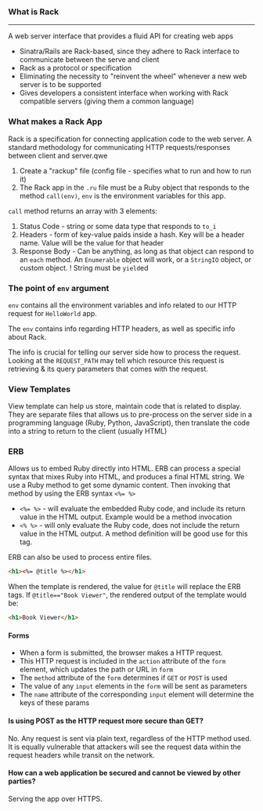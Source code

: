 ### What is Rack
_____________
A web server interface that provides a fluid API for creating web apps
- Sinatra/Rails are Rack-based, since they adhere to Rack interface to communicate between the serve and client
- Rack as a protocol or specification
- Eliminating the necessity to "reinvent the wheel" whenever a new web server is to be supported
- Gives developers a consistent interface when working with Rack compatible servers (giving them a common language)

### What makes a Rack App
Rack is a specification for connecting application code to the web server.
A standard methodology for communicating HTTP requests/responses between client and server.qwe

1. Create a "rackup" file (config file - specifies what to run and how to run it)
2. The Rack app in the `.ru` file must be a Ruby object that responds to the method `call(env)`, `env` is the environment variables for this app.

`call` method returns an array with 3 elements:
1. Status Code - string or some data type that responds to `to_i`
2. Headers - form of key-value paids inside a hash. Key will be a header name. Value will be the value for that header
3. Response Body - Can be anything, as long as that object can respond to an `each` method. An `Enumerable` object will work, or a `StringIO` object, or custom object. ! String must be `yield`ed

### The point of `env` argument
`env` contains all the environment variables and info related to our HTTP request for `HelloWorld` app.

The `env` contains info regarding HTTP headers, as well as specific info about Rack.

The info is crucial for telling our server side how to process the request. Looking at the `REQUEST_PATH` may tell which resource this request is retrieving & its query parameters that comes with the request.

### View Templates
View template can help us store, maintain code that is related to display.
They are separate files that allows us to pre-process on the server side in a programming language (Ruby, Python, JavaScript), then translate the code into a string to return to the client (usually HTML)

### ERB
Allows us to embed Ruby directly into HTML.
ERB can process a special syntax that mixes Ruby into HTML, and produces a final HTML string.
We use a Ruby method to get some dynamic content. Then invoking that method by using the ERB syntax `<%= %>`
- `<%= %>` - will evaluate the embedded Ruby code, and include its return value in the HTML output. Example would be a method invocation
- `<% %>` - will only evaluate the Ruby code, does not include the return value in the HTML output. A method definition will be good use for this tag.

ERB can also be used to process entire files.

```html
<h1><%= @title %></h1>
```

When the template is rendered, the value for `@title` will replace the ERB tags. If `@title=="Book Viewer"`, the rendered output of the template would be:

```html
<h1>Book Viewer</h1>
```

#### Forms
- When a form is submitted, the browser makes a HTTP request.
- This HTTP request is included in the `action` attribute of the `form` element, which updates the path or URL in `form`
- The `method` attribute of the `form` determines if `GET` or `POST` is used
- The value of any `input` elements in the `form` will be sent as parameters
- The `name` attribute of the corresponding `input` element will determine the keys of these params

#### Is using POST as the HTTP request more secure than GET?
No. Any request is sent via plain text, regardless of the HTTP method used. It is equally vulnerable that attackers will see the request data within the request headers while transit on the network.

#### How can a web application be secured and cannot be viewed by other parties?
Serving the app over HTTPS.
